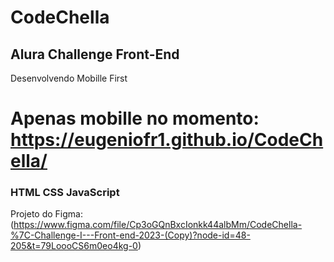 # CodeChella 

## Alura Challenge Front-End

Desenvolvendo Mobille First
# Apenas mobille no momento: https://eugeniofr1.github.io/CodeChella/

### HTML CSS JavaScript

Projeto do Figma: (https://www.figma.com/file/Cp3oGQnBxcIonkk44albMm/CodeChella-%7C-Challenge-I---Front-end-2023-(Copy)?node-id=48-205&t=79LoooCS6m0eo4kg-0)




